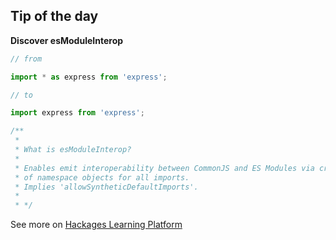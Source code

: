 ## Tip of the day

**Discover esModuleInterop**

```javascript
// from

import * as express from 'express';

// to

import express from 'express';

/**
 *
 * What is esModuleInterop?
 *
 * Enables emit interoperability between CommonJS and ES Modules via creation
 * of namespace objects for all imports.
 * Implies 'allowSyntheticDefaultImports'.
 *
 * */
```

See more on [Hackages Learning Platform](https://hackages.io)

